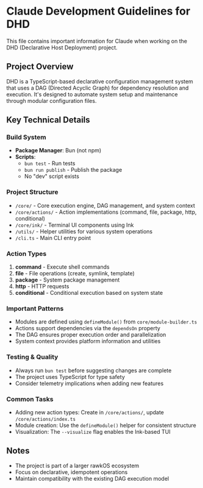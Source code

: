 # Claude Development Guidelines for DHD

This file contains important information for Claude when working on the DHD (Declarative Host Deployment) project.

## Project Overview

DHD is a TypeScript-based declarative configuration management system that uses a DAG (Directed Acyclic Graph) for dependency resolution and execution. It's designed to automate system setup and maintenance through modular configuration files.

## Key Technical Details

### Build System
- **Package Manager**: Bun (not npm)
- **Scripts**: 
  - `bun test` - Run tests
  - `bun run publish` - Publish the package
  - No "dev" script exists

### Project Structure
- `/core/` - Core execution engine, DAG management, and system context
- `/core/actions/` - Action implementations (command, file, package, http, conditional)
- `/core/ink/` - Terminal UI components using Ink
- `/utils/` - Helper utilities for various system operations
- `/cli.ts` - Main CLI entry point

### Action Types
1. **command** - Execute shell commands
2. **file** - File operations (create, symlink, template)
3. **package** - System package management
4. **http** - HTTP requests
5. **conditional** - Conditional execution based on system state

### Important Patterns
- Modules are defined using `defineModule()` from `core/module-builder.ts`
- Actions support dependencies via the `dependsOn` property
- The DAG ensures proper execution order and parallelization
- System context provides platform information and utilities

### Testing & Quality
- Always run `bun test` before suggesting changes are complete
- The project uses TypeScript for type safety
- Consider telemetry implications when adding new features

### Common Tasks
- Adding new action types: Create in `/core/actions/`, update `/core/actions/index.ts`
- Module creation: Use the `defineModule()` helper for consistent structure
- Visualization: The `--visualize` flag enables the Ink-based TUI

## Notes
- The project is part of a larger rawkOS ecosystem
- Focus on declarative, idempotent operations
- Maintain compatibility with the existing DAG execution model